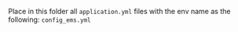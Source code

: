 Place in this folder all `application.yml` files with the env name as the following: `config_ems.yml`
